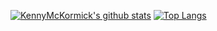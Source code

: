 [![KennyMcKormick's github stats](https://github-readme-stats.vercel.app/api?username=kennymckormick&count_private=true&show_icons=true&theme=tokyonight)](https://github.com/kennymckormick/github-readme-stats)  [![Top Langs](https://github-readme-stats.vercel.app/api/top-langs/?username=kennymckormick&layout=compact)](https://github.com/kennymckormick/github-readme-stats)

<!--
**kennymckormick/kennymckormick** is a ✨ _special_ ✨ repository because its `README.md` (this file) appears on your GitHub profile.

Here are some ideas to get you started:

- 🔭 I’m currently working on ...
- 🌱 I’m currently learning ...
- 👯 I’m looking to collaborate on ...
- 🤔 I’m looking for help with ...
- 💬 Ask me about ...
- 📫 How to reach me: ...
- 😄 Pronouns: ...
- ⚡ Fun fact: ...
-->
